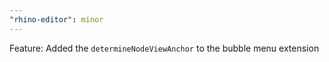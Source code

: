 ```yaml
---
"rhino-editor": minor
---
```


Feature: Added the `determineNodeViewAnchor` to the bubble menu extension
